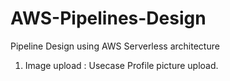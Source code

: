 # AWS-Pipelines-Design

Pipeline Design using AWS Serverless architecture 

1. Image upload : Usecase Profile picture upload. 
